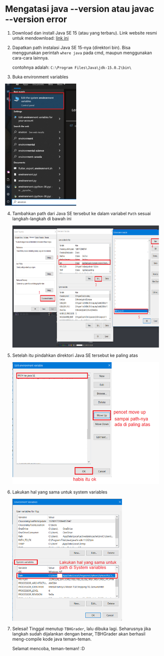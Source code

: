 # Mengatasi java --version  atau javac --version error



1. Download dan install Java SE 15 (atau yang terbaru). Link website resmi untuk mendownload: [link ini](https://www.oracle.com/java/technologies/javase/jdk15-archive-downloads.html)

2. Dapatkan path instalasi Java SE 15-nya (direktori bin). Bisa menggunakan perintah `where java` pada cmd, maupun menggunakan cara-cara lainnya. 

   contohnya adalah: `C:\Program Files\Java\jdk-15.0.2\bin\`

3.  Buka environment variables

   <img src="img/img1.png?raw=true" alt="langkah-langkah" style="height:400px;" />

4. Tambahkan path dari Java SE tersebut ke dalam variabel `Path` sesuai langkah-langkah di bawah ini

   <img src="img/img2.png?raw=true" alt="langkah-langkah" style="height:400px;" />

5. Setelah itu pindahkan direktori Java SE tersebut ke paling atas

   <img src="img/img3.png?raw=true" alt="langkah-langkah" style="height:400px;" />

6. Lakukan hal yang sama untuk system variables

   <img src="img/img4.png?raw=true" alt="langkah-langkah" style="height:400px;" />


7. Selesai!  Tinggal menutup `TBHGrader`, lalu dibuka lagi. Seharusnya jika langkah sudah dijalankan dengan benar, TBHGrader akan berhasil meng-compile kode java teman-teman. 

   Selamat mencoba, teman-teman! :D



